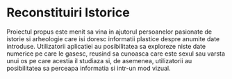 # Reconstituiri Istorice
Proiectul propus este menit sa vina in ajutorul persoanelor pasionate de istorie si arheologie care isi doresc informatii plastice despre anumite date introduse. Utilizatorii aplicatiei au posibilitatea sa exploreze niste date numerice pe care le gasesc, reusind sa cunoasca care este sexul sau varsta unui os pe care acestia il studiaza si, de asemenea, utilizatorii au posibilitatea sa perceapa informatia si intr-un mod vizual.
